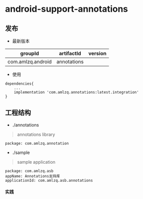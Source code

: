 # android-support-annotations

## 发布
* 最新版本

| groupId | artifactId | version |
| -------- | -------- | -------- |
| com.amlzq.android | annotations |  |

* 使用
```
dependencies{
    ...
    implementation 'com.amlzq.annotations:latest.integration'
}
```

## 工程结构
* ./annotations
> annotations library
```
package: com.amlzq.annotation
```
* ./sample
> sample application
```
package: com.amlzq.asb
appName: Annotations支持库
applicationId: com.amlzq.asb.annotations
```

#### 实践
